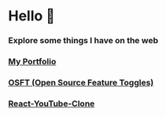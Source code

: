 # Hello 👋

<h3>Explore some things I have on the web</h3>

### [My Portfolio](https://henryjacobs.us)

### [OSFT (Open Source Feature Toggles)](https://opensourcefeaturetoggles.com) 

### [React-YouTube-Clone](https://henryjacobs.us/React-YouTube-Clone) 
<!-- 

### What I've Been Working On Recently

I recently finished the first major release of an open source feature flagging service called OSFT. I'm currently in the process of rewriting the client SDKs to use TypeScript, and am also refactoring the backend into multiple microservices to improve scalability.  

<b>[OSFT-Web-App](https://github.com/DONTSTOPLOVINGMEBABY/OSFT-Web-Application)</b>
<br/>
<b>[OSFT-React-SDK](https://github.com/DONTSTOPLOVINGMEBABY/OSFT-React-SDK)</b>
<br/>
<b>[OSFT-JS-Client](https://github.com/DONTSTOPLOVINGMEBABY/OSFT-Client-API)</b>
<br/>
<br/>

-->
